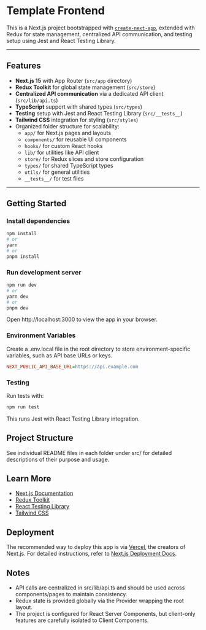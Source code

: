 # Template Frontend

This is a Next.js project bootstrapped with [`create-next-app`](https://nextjs.org/docs/app/api-reference/cli/create-next-app), extended with Redux for state management, centralized API communication, and testing setup using Jest and React Testing Library.

---

## Features

- **Next.js 15** with App Router (`src/app` directory)
- **Redux Toolkit** for global state management (`src/store`)
- **Centralized API communication** via a dedicated API client (`src/lib/api.ts`)
- **TypeScript** support with shared types (`src/types`)
- **Testing** setup with Jest and React Testing Library (`src/__tests__`)
- **Tailwind CSS** integration for styling (`src/styles`)
- Organized folder structure for scalability:
  - `app/` for Next.js pages and layouts
  - `components/` for reusable UI components
  - `hooks/` for custom React hooks
  - `lib/` for utilities like API client
  - `store/` for Redux slices and store configuration
  - `types/` for shared TypeScript types
  - `utils/` for general utilities
  - `__tests__/` for test files

---

## Getting Started

### Install dependencies

```bash
npm install
# or
yarn
# or
pnpm install
```
### Run development server

```bash
npm run dev
# or
yarn dev
# or
pnpm dev
```

Open http://localhost:3000 to view the app in your browser.

### Environment Variables
Create a .env.local file in the root directory to store environment-specific variables, such as API base URLs or keys.

```ini
NEXT_PUBLIC_API_BASE_URL=https://api.example.com
```

### Testing
Run tests with:
```bash
npm run test
```
This runs Jest with React Testing Library integration.

## Project Structure
See individual README files in each folder under src/ for detailed descriptions of their purpose and usage.

## Learn More
- [Next.js Documentation](https://nextjs.org/docs)
- [Redux Toolkit](https://redux-toolkit.js.org/)
- [React Testing Library](https://testing-library.com/docs/react-testing-library/intro/)
- [Tailwind CSS](https://tailwindcss.com/docs/installation/using-vite)

## Deployment
The recommended way to deploy this app is via [Vercel](https://vercel.com/), the creators of Next.js.
For detailed instructions, refer to [Next.js Deployment Docs](https://nextjs.org/docs/app/getting-started/deploying).

## Notes
- API calls are centralized in src/lib/api.ts and should be used across components/pages to maintain consistency.
- Redux state is provided globally via the Provider wrapping the root layout.
- The project is configured for React Server Components, but client-only features are carefully isolated to Client Components.
